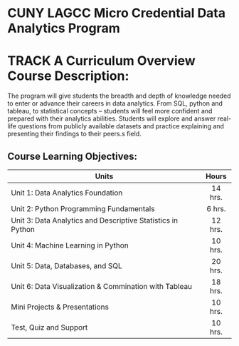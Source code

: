 # CUNY LAGCC Micro Credential Data Analytics Program


# TRACK A Curriculum Overview Course Description:

The program will give students the breadth and depth of knowledge needed to enter or advance their careers in data analytics.  From SQL, python and tableau, to statistical concepts – students will feel more confident and prepared with their analytics abilities.  Students will explore and answer real-life questions from publicly available datasets and practice explaining and presenting their findings to their peers.s field.

## Course Learning Objectives:

| Units        	                      | Hours          		            |
| ------------------------------------|:-----------------------------:|
| Unit 1: Data Analytics Foundation   |14 hrs.                        |
| Unit 2: Python Programming Fundamentals   |6 hrs.                        |
| Unit 3: Data Analytics and Descriptive Statistics in Python   |12 hrs.                        |
| Unit 4: Machine Learning in Python   |10 hrs.                        |
| Unit 5: Data, Databases, and SQL   |20 hrs.                        |
| Unit 6: Data Visualization & Commination with Tableau   |18 hrs.                        |
| Mini Projects & Presentations   |10 hrs.                        |
| Test, Quiz and Support   |10 hrs.                        |
